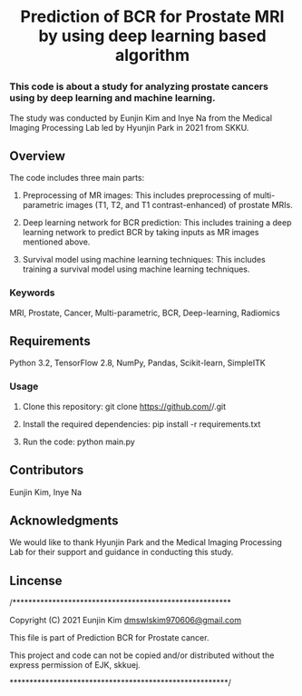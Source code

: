 

<h1 align="center">
    <p> Prediction of BCR for Prostate MRI by using deep learning based algorithm </p>
    
### This code is about a study for analyzing prostate cancers using by deep learning and machine learning. 
The study was conducted by Eunjin Kim and Inye Na from the Medical Imaging Processing Lab led by Hyunjin Park in 2021 from SKKU.

</h1>


## Overview
The code includes three main parts:

1. Preprocessing of MR images: This includes preprocessing of multi-parametric images (T1, T2, and T1 contrast-enhanced) of prostate MRIs.

2. Deep learning network for BCR prediction: This includes training a deep learning network to predict BCR by taking inputs as MR images mentioned above.

3. Survival model using machine learning techniques: This includes training a survival model using machine learning techniques.

### Keywords
MRI, Prostate, Cancer, Multi-parametric, BCR, Deep-learning, Radiomics

## Requirements
Python 3.2, 
TensorFlow 2.8, 
NumPy, 
Pandas, 
Scikit-learn, 
SimpleITK

### Usage
1. Clone this repository: git clone https://github.com/<username>/<repository>.git

2. Install the required dependencies: pip install -r requirements.txt

3. Run the code: python main.py

## Contributors
Eunjin Kim, 
Inye Na
  
## Acknowledgments
We would like to thank Hyunjin Park and the Medical Imaging Processing Lab for their support and guidance in conducting this study.

## Lincense

/*******************************************************

 Copyright (C) 2021 Eunjin Kim <dmswlskim970606@gmail.com>
 
 This file is part of Prediction BCR for Prostate cancer.
 
 This project and code can not be copied and/or distributed without the express permission of EJK, skkuej.

 *******************************************************/
